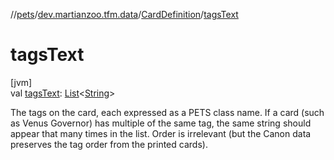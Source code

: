 //[pets](../../../index.md)/[dev.martianzoo.tfm.data](../index.md)/[CardDefinition](index.md)/[tagsText](tags-text.md)

# tagsText

[jvm]\
val [tagsText](tags-text.md): [List](https://kotlinlang.org/api/latest/jvm/stdlib/kotlin.collections/-list/index.html)&lt;[String](https://kotlinlang.org/api/latest/jvm/stdlib/kotlin/-string/index.html)&gt;

The tags on the card, each expressed as a PETS class name. If a card (such as Venus Governor) has multiple of the same tag, the same string should appear that many times in the list. Order is irrelevant (but the Canon data preserves the tag order from the printed cards).
